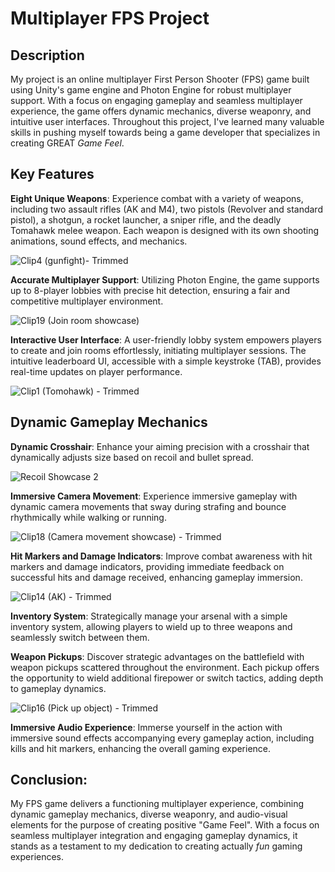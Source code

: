# Multiplayer FPS Project

## Description

My project is an online multiplayer First Person Shooter (FPS) game built using Unity's game engine and Photon Engine for robust multiplayer support. With a focus on engaging gameplay and seamless multiplayer experience, the game offers dynamic mechanics, diverse weaponry, and intuitive user interfaces. Throughout this project, I've learned many valuable skills in pushing myself towards being a game developer that specializes in creating GREAT *Game Feel*. 

## Key Features

**Eight Unique Weapons**: Experience combat with a variety of weapons, including two assault rifles (AK and M4), two pistols (Revolver and standard pistol), a shotgun, a rocket launcher, a sniper rifle, and the deadly Tomahawk melee weapon. Each weapon is designed with its own shooting animations, sound effects, and mechanics.

![Clip4 (gunfight)- Trimmed](https://github.com/andreso4389/Multiplayer-FPS-Project/assets/68661698/d72b4561-8df3-4691-96d3-f96289e76e39)


**Accurate Multiplayer Support**: Utilizing Photon Engine, the game supports up to 8-player lobbies with precise hit detection, ensuring a fair and competitive multiplayer environment.

![Clip19 (Join room showcase)](https://github.com/andreso4389/Multiplayer-FPS-Project/assets/68661698/758afe28-053e-4566-a2b3-e70d3845229e)


**Interactive User Interface**: A user-friendly lobby system empowers players to create and join rooms effortlessly, initiating multiplayer sessions. The intuitive leaderboard UI, accessible with a simple keystroke (TAB), provides real-time updates on player performance.

![Clip1 (Tomohawk) - Trimmed](https://github.com/andreso4389/Multiplayer-FPS-Project/assets/68661698/6da67630-704a-4721-afcc-59d6cb9371f5)


## Dynamic Gameplay Mechanics

**Dynamic Crosshair**: Enhance your aiming precision with a crosshair that dynamically adjusts size based on recoil and bullet spread.

![Recoil Showcase 2](https://github.com/andreso4389/Multiplayer-FPS-Project/assets/68661698/416e529c-f4ee-4687-a806-b795e0d9ad09)


**Immersive Camera Movement**: Experience immersive gameplay with dynamic camera movements that sway during strafing and bounce rhythmically while walking or running.

![Clip18 (Camera movement showcase) - Trimmed](https://github.com/andreso4389/Multiplayer-FPS-Project/assets/68661698/2f6ddfa7-a707-469c-a713-616307905e4a)


**Hit Markers and Damage Indicators**: Improve combat awareness with hit markers and damage indicators, providing immediate feedback on successful hits and damage received, enhancing gameplay immersion.

![Clip14 (AK) - Trimmed](https://github.com/andreso4389/Multiplayer-FPS-Project/assets/68661698/91b82481-54a5-4e07-b016-165e81445809)


**Inventory System**: Strategically manage your arsenal with a simple inventory system, allowing players to wield up to three weapons and seamlessly switch between them.

**Weapon Pickups**: Discover strategic advantages on the battlefield with weapon pickups scattered throughout the environment. Each pickup offers the opportunity to wield additional firepower or switch tactics, adding depth to gameplay dynamics.

![Clip16 (Pick up object) - Trimmed](https://github.com/andreso4389/Multiplayer-FPS-Project/assets/68661698/116dc0a5-6ff8-4570-b459-2cd7a07abffc)


**Immersive Audio Experience**: Immerse yourself in the action with immersive sound effects accompanying every gameplay action, including kills and hit markers, enhancing the overall gaming experience.

## Conclusion:
My FPS game delivers a functioning multiplayer experience, combining dynamic gameplay mechanics, diverse weaponry, and audio-visual elements for the purpose of creating positive "Game Feel". With a focus on seamless multiplayer integration and engaging gameplay dynamics, it stands as a testament to my dedication to creating actually *fun* gaming experiences.
